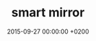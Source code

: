 ---
layout: project
title: "smart mirror"
date: "2015-09-27 00:00:00 +0200"
background: "assets/smart-mirror.png"
---